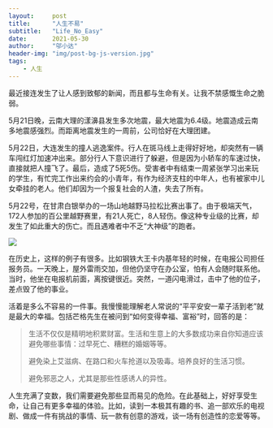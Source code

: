 ```yaml
---
layout:     post
title:      "人生不易"
subtitle:   "Life_No_Easy"
date:       2021-05-30
author:     "邬小达"
header-img: "img/post-bg-js-version.jpg"
tags:
    - 人生
---
```


最近接连发生了让人感到致郁的新闻，而且都与生命有关。让我不禁感慨生命之脆弱。

5月21日晚，云南大理的漾濞县发生多次地震，最大地震为6.4级。地震造成云南多地震感强烈。而距离地震发生的一周前，公司恰好在大理团建。

5月22日，大连发生的撞人逃逸案件。行人在斑马线上走得好好地，却突然有一辆车闯红灯加速冲出来。部分行人下意识进行了躲避，但是因为小轿车的车速过快，直接就把人撞飞了。最后，造成了5死5伤。受害者中有结束一周紧张学习出来玩的学生，有忙完工作出来约会的小青年，有作为经济支柱的中年人，也有被家中儿女牵挂的老人。他们却因为一个报复社会的人渣，失去了所有。

5月22号，在甘肃白银举办的一场山地越野马拉松比赛出事了。由于极端天气，172人参加的百公里越野赛里，有21人死亡，8人轻伤。像这种专业级的比赛，却发生了如此重大的伤亡。而且遇难者中不乏“大神级”的跑者。

![](https://i.loli.net/2021/06/13/arqcsvyCM5iYdRN.jpg)

在历史上，这样的例子有很多。比如钢铁大王卡内基年轻的时候，在电报公司担任报务员。一天晚上，屋外雷雨交加，但他仍坚守在办公室，怕有人会随时联系他。当时，他坐在电报机前面，离按键很近。突然，一道闪电滑过，击中了他的位子，差点毁了他的事业。

活着是多么不容易的一件事。我慢慢能理解老人常说的“平平安安一辈子活到老”就是最大的幸福。包括芒格先生在被问到“如何变得幸福、富裕”时，回答的是：

> 生活不仅仅是精明地积累财富。生活和生意上的大多数成功来自你知道应该避免哪些事情：过早死亡、糟糕的婚姻等等。
>
> 避免染上艾滋病、在路口和火车抢道以及吸毒。培养良好的生活习惯。
>
> 避免邪恶之人，尤其是那些性感诱人的异性。

人生充满了变数，我们需要避免那些显而易见的危险。在此基础上，好好享受生命，让自己有更多幸福的体验。比如，读到一本极其有趣的书、追一部欢乐的电视剧、做成一件有挑战的事情、玩一款有创意的游戏，谈一场有创造性的恋爱等等。





